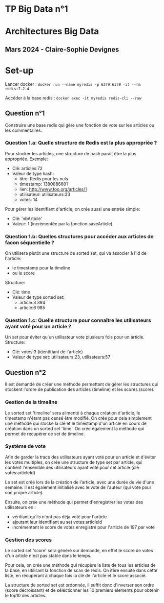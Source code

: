 # TP Big Data n°1
# Architectures Big Data
## Mars 2024 - Claire-Sophie Devignes

# Set-up
Lancer docker :
`docker run --name myredis -p 6379:6379 -it --rm redis:7.2.4`

Accéder à la base redis :
`docker exec -it myredis redis-cli --raw`

## Question n°1
Construire une base redis qui gère une fonction de vote sur les articles ou
les commentaires.
### Question 1.a: Quelle structure de Redis est la plus appropriée ?
Pour stocker les articles, une structure de hash parait être la
plus appropriée. Exemple:
* Clé: articles:72
* Valeur de type hash:
    * titre: Redis pour les nuls
    * timestamp: 1380886601
    * lien: http://www.foo.org/articles/1
    * utilisateur: utilisateurs:23
    * votes: 14

Pour gérer les identifiant d'article, on crée aussi une entrée simple:
* Clé: 'nbArticle'
* Valeur: 1 (incrémentée par la fonction saveArticle)
### Question 1.b: Quelles structures pour accéder aux articles de facon séquentielle ?
On utilisera plutôt une structure de sorted set, qui va associer à l'id de l'article:
* le timestamp pour la timeline
* ou le score

Structure:
* Clé: time
* Valeur de type sorted set:
    * article:3  394
    * article:6  985
### Question 1.c: Quelle structure pour connaître les utilisateurs ayant voté pour un article ?
Un set pour éviter qu'un utilisateur vote plusieurs fois pour un article. Structure:
* Clé: votes:3 (identifiant de l'article)
* Valeur de type set: utilisateurs:23, utilisateurs:57

## Question n°2
Il est demandé de créer une méthode permettant de gérer les structures qui stockent l'ordre de publication des articles (timeline) et les scores (score).

### Gestion de la timeline
Le sorted set 'timeline' sera alimenté à chaque création d'article, le timestamp n'étant pas censé être modifié. On crée pour cela simplement une méthode qui stocke la clé et le timestamp d'un article en cours de création dans un sorted set 'time'. On crée également la méthode qui permet de récupérer ce set de timeline.

### Système de vote
Afin de garder la trace des utilisateurs ayant voté pour un article et d'éviter les votes multiples, on crée une structure de type set par article, qui contient l'ensemble des utilisateurs ayant voté pour cet article (clé votes:articleId)

Le set est créé lors de la création de l'article, avec une durée de vie d'une semaine. Il est également initialisé avec le vote de l'auteur (qui vote pour son propre article).

Ensuite, on crée une méthode qui permet d'enregistrer les votes des utilisateurs en : 
* vérifiant qu'ils n'ont pas déjà voté pour l'article
* ajoutant leur identifiant au set votes:articleId
* incrémentant le score de votes enregistré pour l'article de 197 par vote

### Gestion des scores
Le sorted set 'score' sera généré sur demande, en effet le score de votes d'un article n'est pas stable dans le temps.

Pour cela, on crée une méthode qui récupère la liste de tous les articles de la base, en utilisant la fonction de scan de redis. On itère ensuite dans cette liste, en récupérant à chaque fois la clé de l'article et le score associé.

La structure de sorted set est ordonnée, il suffit donc d'inverser son ordre (score décroissant) et de sélectionner les 10 premiers élements pour obtenir le top10 des articles.
